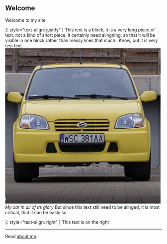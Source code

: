 ## Welcome

Welcome to my site

{: style="text-align: justify" }
This text is a block, it is a very long piece of text, not a kind of short piece, it certainly need alingning, so that it will be visible in one block rather than messy lines that much i Know, but it is very test text.
![my car](./assets/img/logo_ss.png)
*My car in all of its glory*
But since this text still need to be alinged, it is most critical, that it can be easly so.

{: style="text-align: right" }
This text is on the right

* * *

Read [about me](./about_me.html).

